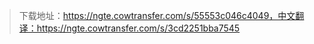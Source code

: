 > 下载地址：https://ngte.cowtransfer.com/s/55553c046c4049，中文翻译：https://ngte.cowtransfer.com/s/3cd2251bba7545
